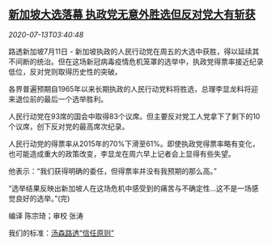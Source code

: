 <!--1594614199000-->
[新加坡大选落幕 执政党无意外胜选但反对党大有斩获](https://cn.reuters.com/article/singapore-vote-politics-0713-idCNKCS24E09M)
------

<div><i>2020-07-13T03:40:48</i></div><div class="StandardArticleBody_body"><p>路透新加坡7月11日 - 新加坡执政的人民行动党在周五的大选中获胜，得以延续其不间断的统治。但在这场新冠病毒疫情危机笼罩的选举中，执政党得票率接近纪录低位，反对党则取得历史性的突破。 </p><p>各界普遍预期自1965年以来长期执政的人民行动党料将胜选，总理李显龙料将迎来退位前的最后一个选举胜利。 </p><p>人民行动党在93席的国会中取得83个议席。但主要反对党工人党拿下了剩下的10个议席，创下反对党的最高席次纪录。 </p><p>人民行动党的得票率从2015年的70%下滑至61%。即使执政党得票率略有变化，也可能造成重大的政策改变，李显龙在周六早上记者会上显得有些失望。 </p><p>他表示：“我们获得明确的委任，但得票率并没有我预期的那么高。” </p><p>“选举结果反映出新加坡人在这场危机中感受到的痛苦与不确定性...这不是一场感觉良好的选举。”(完) </p><div class="Attribution_container"><div class="Attribution_attribution"><p class="Attribution_content">编译 陈宗琦；审校 张涛 </p></div></div><div class="StandardArticleBody_trustBadgeContainer"><span class="StandardArticleBody_trustBadgeTitle">我们的标准：</span><span class="trustBadgeUrl"><a href="https://www.thomsonreuters.cn/content/dam/openweb/documents/pdf/china/brochures/about-us-1.pdf">汤森路透“信任原则”</a></span></div></div>
